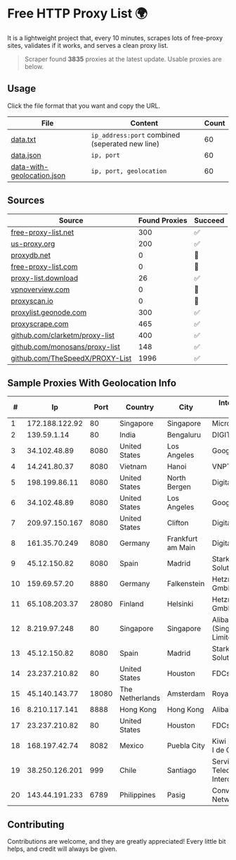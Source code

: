 
# Free HTTP Proxy List 🌍

It is a lightweight project that, every 10 minutes, scrapes lots of free-proxy sites, validates if it works, and serves a clean proxy list.


> Scraper found **3835** proxies at the latest update. Usable proxies are below.

## Usage

Click the file format that you want and copy the URL.


|File|Content|Count|
|----|-------|-----|
|[data.txt](https://raw.githubusercontent.com/themiralay/Proxy-List-World/master/data.txt)|`ip_address:port` combined (seperated new line)|60|
|[data.json](https://raw.githubusercontent.com/themiralay/Proxy-List-World/master/data.json)|`ip, port`|60|
|[data-with-geolocation.json](https://raw.githubusercontent.com/themiralay/Proxy-List-World/master/data-with-geolocation.json)|`ip, port, geolocation`|60|

## Sources

|Source|Found Proxies|Succeed|
|------|-------------|-------|
|[free-proxy-list.net](https://free-proxy-list.net)|300|✅|
|[us-proxy.org](https://www.us-proxy.org)|200|✅|
|[proxydb.net](http://proxydb.net)|0|🚫|
|[free-proxy-list.com](https://free-proxy-list.com/?page=&port=&type%5B%5D=http&type%5B%5D=https&up_time=0&search=Search)|0|🚫|
|[proxy-list.download](https://www.proxy-list.download/HTTP)|26|✅|
|[vpnoverview.com](https://vpnoverview.com/privacy/anonymous-browsing/free-proxy-servers)|0|🚫|
|[proxyscan.io](https://www.proxyscan.io)|0|🚫|
|[proxylist.geonode.com](https://proxylist.geonode.com/api/proxy-list?limit=300&page=1&sort_by=lastChecked&sort_type=desc&protocols=http,https)|300|✅|
|[proxyscrape.com](https://api.proxyscrape.com/v2/?request=displayproxies&protocol=http&timeout=10000&country=all&ssl=all&anonymity=all)|465|✅|
|[github.com/clarketm/proxy-list](https://raw.githubusercontent.com/clarketm/proxy-list/master/proxy-list-raw.txt)|400|✅|
|[github.com/monosans/proxy-list](https://raw.githubusercontent.com/monosans/proxy-list/main/proxies/http.txt)|148|✅|
|[github.com/TheSpeedX/PROXY-List](https://raw.githubusercontent.com/TheSpeedX/PROXY-List/master/http.txt)|1996|✅|


## Sample Proxies With Geolocation Info

|#|Ip|Port|Country|City|Internet Service Provider|
|-|--|----|-------|----|-------------------------|
|1|172.188.122.92|80|Singapore|Singapore|Microsoft|
|2|139.59.1.14|80|India|Bengaluru|DIGITALOCEAN|
|3|34.102.48.89|8080|United States|Los Angeles|Google LLC|
|4|14.241.80.37|8080|Vietnam|Hanoi|VNPT|
|5|198.199.86.11|8080|United States|North Bergen|DigitalOcean, LLC|
|6|34.102.48.89|8080|United States|Los Angeles|Google LLC|
|7|209.97.150.167|8080|United States|Clifton|DigitalOcean, LLC|
|8|161.35.70.249|8080|Germany|Frankfurt am Main|DigitalOcean, LLC|
|9|45.12.150.82|8080|Spain|Madrid|Stark Industries Solutions LTD|
|10|159.69.57.20|8880|Germany|Falkenstein|Hetzner Online GmbH|
|11|65.108.203.37|28080|Finland|Helsinki|Hetzner Online GmbH|
|12|8.219.97.248|80|Singapore|Singapore|Alibaba Cloud (Singapore) Private Limited|
|13|45.12.150.82|8080|Spain|Madrid|Stark Industries Solutions LTD|
|14|23.237.210.82|80|United States|Houston|FDCservers.net|
|15|45.140.143.77|18080|The Netherlands|Amsterdam|RoyaleHosting BV|
|16|8.210.117.141|8888|Hong Kong|Hong Kong|Alibaba.com LLC|
|17|23.237.210.82|80|United States|Houston|FDCservers.net|
|18|168.197.42.74|8082|Mexico|Puebla City|Kiwi Networks S A P I de CV|
|19|38.250.126.201|999|Chile|Santiago|Servicios De Telecomunicaciones Intercable Ltda.|
|20|143.44.191.233|6789|Philippines|Pasig|Converge ICT Network|



## Contributing

Contributions are welcome, and they are greatly appreciated! Every
little bit helps, and credit will always be given.

